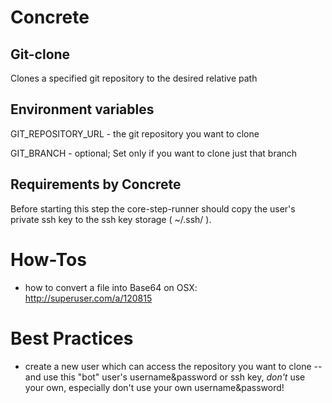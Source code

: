 # Concrete
## Git-clone
Clones a specified git repository to the desired relative path

## Environment variables
GIT_REPOSITORY_URL - the git repository you want to clone

GIT_BRANCH - optional; Set only if you want to clone just that branch

## Requirements by Concrete
Before starting this step the core-step-runner should copy the user's private ssh key to the ssh key storage ( ~/.ssh/ ).


# How-Tos
- how to convert a file into Base64 on OSX: http://superuser.com/a/120815


# Best Practices
- create a new user which can access the repository you want to clone
-- and use this "bot" user's username&password or ssh key, _don't_ use your own, especially don't use your own username&password!